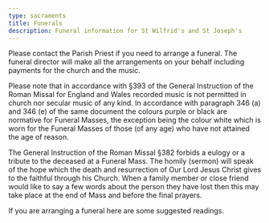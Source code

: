 ```yaml
---
type: sacraments
title: Funerals
description: Funeral information for St Wilfrid's and St Joseph's
---
```

Please contact the Parish Priest if you need to arrange a funeral. The funeral director will make all the arrangements on your behalf including payments for the church and the music.

Please note that in accordance with §393 of the General Instruction of the Roman Missal for England and Wales recorded music is not permitted in church nor secular music of any kind. In accordance with paragraph 346 (a) and 346 (e) of the same document the colours purple or black are normative for Funeral Masses, the exception being the colour white which is worn for the Funeral Masses of those (of any age) who have not attained the age of reason.

The General Instruction of the Roman Missal §382 forbids a eulogy or a tribute to the deceased at a Funeral Mass. The homily (sermon) will speak of the hope which the death and resurrection of Our Lord Jesus Christ gives to the faithful through his Church. When a family member or close friend would like to say a few words about the person they have lost then this may take place at the end of Mass and before the final prayers.

If you are arranging a funeral here are some suggested readings.
